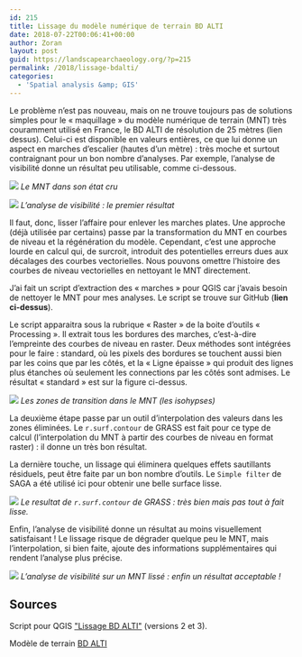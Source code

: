 ```yaml
---
id: 215
title: Lissage du modèle numérique de terrain BD ALTI
date: 2018-07-22T00:06:41+00:00
author: Zoran
layout: post
guid: https://landscapearchaeology.org/?p=215
permalink: /2018/lissage-bdalti/
categories:
  - 'Spatial analysis &amp; GIS'
---
```

Le problème n’est pas nouveau, mais on ne trouve toujours pas de solutions simples pour le « maquillage » du modèle numérique de terrain (MNT) très couramment utilisé en France, le BD ALTI de résolution de 25 mètres (lien dessus). Celui-ci est disponible en valeurs entières, ce que lui donne un aspect en marches d’escalier (hautes d’un mètre) : très moche et surtout contraignant pour un bon nombre d’analyses. Par exemple, l’analyse de visibilité donne un résultat peu utilisable, comme ci-dessous.  
  

[![](https://4.bp.blogspot.com/-E029tymfai4/WgcyzsefLgI/AAAAAAAAA20/zzbv5ZpAtnQgL9OgN2w4s1Qw6oLHwNK5gCLcBGAs/s1600/IGN_25.png)](https://4.bp.blogspot.com/-E029tymfai4/WgcyzsefLgI/AAAAAAAAA20/zzbv5ZpAtnQgL9OgN2w4s1Qw6oLHwNK5gCLcBGAs/s1600/IGN_25.png)
*Le MNT dans son état cru*

  
[![](https://4.bp.blogspot.com/-xVPP9MdG4rU/Wgcy0iuy1BI/AAAAAAAAA3A/8-sIoiQasVM9S6tLE5dsHk3_E-9qhTQ_ACEwYBhgL/s1600/ws_orig.png)](https://4.bp.blogspot.com/-xVPP9MdG4rU/Wgcy0iuy1BI/AAAAAAAAA3A/8-sIoiQasVM9S6tLE5dsHk3_E-9qhTQ_ACEwYBhgL/s1600/ws_orig.png)
*L’analyse de visibilité : le premier résultat*
  
Il faut, donc, lisser l’affaire pour enlever les marches plates. Une approche (déjà utilisée par certains) passe par la transformation du MNT en courbes de niveau et la régénération du modèle. Cependant, c’est une approche lourde en calcul qui, de surcroit, introduit des potentielles erreurs dues aux décalages des courbes vectorielles. Nous pouvons omettre l’histoire des courbes de niveau vectorielles en nettoyant le MNT directement.  
  
J’ai fait un script d’extraction des « marches » pour QGIS car j’avais besoin de nettoyer le MNT pour mes analyses. Le script se trouve sur GitHub (**lien ci-dessus**).
  
Le script apparaitra sous la rubrique « Raster » de la boite d’outils « Processing ». Il extrait tous les bordures des marches, c’est-à-dire l’empreinte des courbes de niveau en raster. Deux méthodes sont intégrées pour le faire : standard, où les pixels des bordures se touchent aussi bien par les coins que par les côtés, et la « Ligne épaisse » qui produit des lignes plus étanches où seulement les connections par les côtés sont admises. Le résultat « standard » est sur la figure ci-dessus.  
  

[![](https://2.bp.blogspot.com/-uLcbTg7nVzY/Wgcyzq-XILI/AAAAAAAAA3A/tdCYEMjuxYw3AV4MbISPyPeqNR7kn2rZACEwYBhgL/s1600/IGN_iso.png)](https://2.bp.blogspot.com/-uLcbTg7nVzY/Wgcyzq-XILI/AAAAAAAAA3A/tdCYEMjuxYw3AV4MbISPyPeqNR7kn2rZACEwYBhgL/s1600/IGN_iso.png)
*Les zones de transition dans le MNT (les isohypses)*

  
La deuxième étape passe par un outil d’interpolation des valeurs dans les zones éliminées. Le `r.surf.contour` de GRASS est fait pour ce type de calcul (l’interpolation du MNT à partir des courbes de niveau en format raster) : il donne un très bon résultat.  
  
La dernière touche, un lissage qui éliminera quelques effets sautillants résiduels, peut être faite par un bon nombre d’outils. Le `Simple filter` de SAGA a été utilisé ici pour obtenir une belle surface lisse.  
  

[![](https://4.bp.blogspot.com/-SBddY6-89BU/Wgcyzuv6kvI/AAAAAAAAA3A/UeaHcHvtCJ81pYIEAKqRZuWwqnsL4pbfACEwYBhgL/s1600/IGN_rsurf.png)](https://4.bp.blogspot.com/-SBddY6-89BU/Wgcyzuv6kvI/AAAAAAAAA3A/UeaHcHvtCJ81pYIEAKqRZuWwqnsL4pbfACEwYBhgL/s1600/IGN_rsurf.png)
*Le resultat de `r.surf.contour` de GRASS : très bien mais pas tout à fait lisse.*

  
  
Enfin, l’analyse de visibilité donne un résultat au moins visuellement satisfaisant ! Le lissage risque de dégrader quelque peu le MNT, mais l’interpolation, si bien faite, ajoute des informations supplémentaires qui rendent l’analyse plus précise.  
  

[![](https://4.bp.blogspot.com/-qL8eknUmyac/Wgcy0I-FsmI/AAAAAAAAA3A/IPfuctLpyGYgspeHP8G5QkwMLigbOSVGgCEwYBhgL/s1600/ws_final.png)](https://4.bp.blogspot.com/-qL8eknUmyac/Wgcy0I-FsmI/AAAAAAAAA3A/IPfuctLpyGYgspeHP8G5QkwMLigbOSVGgCEwYBhgL/s1600/ws_final.png)
*L’analyse de visibilité sur un MNT lissé : enfin un résultat acceptable !*

## Sources
Script pour QGIS ["Lissage BD ALTI"](https://github.com/zoran-cuckovic/QGIS-scripts) (versions 2 et 3).
  
Modèle de terrain [BD ALTI](http://professionnels.ign.fr/bdalti)
